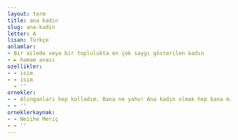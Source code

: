 ```yaml
---
layout: term
title: ana kadın
slug: ana-kadin
letter: A
lisan: Türkçe
anlamlar:
- Bir ailede veya bir toplulukta en çok saygı gösterilen kadın
- ► hamam anası
ozellikler:
- - isim
- - isim
  - ''
ornekler:
- - Alınganları hep kolladım. Bana ne yahu! Ana kadın olmak hep bana mı düşecek?
- - ''
orneklerkaynak:
- - Nezihe Meriç
- - ''
---
```


